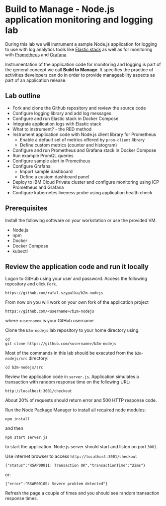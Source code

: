# Build to Manage - Node.js application monitoring and logging lab

During this lab we will instrument a sample Node.js application for logging to use with log analytics tools like [Elastic stack](http://elastic.co) as well as for monitoring with [Prometheus](https://prometheus.io) and [Grafana](https://grafana.com).

Instrumentation of the application code for monitoring and logging is part of the general concept we call **Build to Manage**. It specifies the practice of activities developers can do in order to provide manageability aspects as part of an application release.

## Lab outline

- Fork and clone the Github repository and review the source code
- Configure logging library and add log messages
- Configure and run Elastic stack in Docker Compose
- Integrate application logs with Elastic stack
- What to instrument? - the RED method
- Instrument application code with Node.js client library for Prometheus
	- Enable a default set of metrics offered by `prom-client` library
	- Define custom metrics (counter and histogram)
- Configure and run Prometheus and Grafana stack in Docker Compose
- Run example PromQL queries
- Configure sample alert in Prometheus
- Configure Grafana
	- Import sample dashboard
	- Define a custom dashboard panel
- Deploy to IBM Cloud Private cluster and configure monitoring using ICP Prometheus and Grafana
- Configure kubernetes liveness probe using application health check

## Prerequisites
Install the following software on your workstation or use the provided VM.

- Node.js
- npm
- Docker
- Docker Compose
- kubectl

## Review the application code and run it locally

Logon to GitHub using your user and password.
Access the following repository and click `Fork`.

```
https://github.com/rafal-szypulka/b2m-nodejs
```

From now on you will work on your own fork of the application project

```
https://github.com/<username>/b2m-nodejs
```

where `<username>` is your GitHub username.

Clone the `b2m-nodejs` lab repository to your home directory using:

```
cd
git clone https://github.com/<username>/b2m-nodejs
```

Most of the commands in this lab should be executed from the `b2m-nodejs/src` directory:

```
cd b2m-nodejs/src
```
Review the application code in `server.js`. Application simulates a transaction with random response time on the following URL:

```
http://localhost:3001/checkout
```

About 20% of requests should return error and 500 HTTP response code.


Run the Node Package Manager to install all required node modules: 

```
npm install 
```
and then

``` 
npm start server.js
``` 
to start the application. Node.js server should start and listen on port `3001`.


Use internet browser to access `http://localhost:3001/checkout`


```
{"status":"RSAP0001I: Transaction OK","transactionTime":"22ms"}
```

or:

```
{"error":"RSAP0010E: Severe problem detected"}
```

Refresh the page a couple of times and you should see random transaction response times.